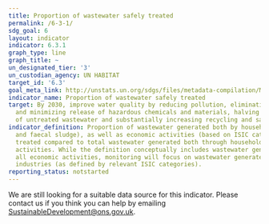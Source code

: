 ```yaml
---
title: Proportion of wastewater safely treated
permalink: /6-3-1/
sdg_goal: 6
layout: indicator
indicator: 6.3.1
graph_type: line
graph_title: ~
un_designated_tier: '3'
un_custodian_agency: UN HABITAT
target_id: '6.3'
goal_meta_link: http://unstats.un.org/sdgs/files/metadata-compilation/Metadata-Goal-6.pdf
indicator_name: Proportion of wastewater safely treated
target: By 2030, improve water quality by reducing pollution, eliminating dumping
  and minimizing release of hazardous chemicals and materials, halving the proportion
  of untreated wastewater and substantially increasing recycling and safe reuse globally.
indicator_definition: Proportion of wastewater generated both by households (sewage
  and faecal sludge), as well as economic activities (based on ISIC categories) safely
  treated compared to total wastewater generated both through households and economic
  activities. While the definition conceptually includes wastewater generated from
  all economic activities, monitoring will focus on wastewater generated from hazardous
  industries (as defined by relevant ISIC categories).
reporting_status: notstarted
---
```


We are still looking for a suitable data source for this indicator. Please contact us if you think you can help by emailing <a href="mailto:SustainableDevelopment@ons.gov.uk">SustainableDevelopment@ons.gov.uk</a>.


